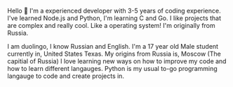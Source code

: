 Hello 👋 I'm a experienced developer with 3-5 years of coding experience. I've learned Node.js and Python, I'm learning C and Go.
I like projects that are complex and really cool. Like a operating system! I'm originally from Russia.

I am duolingo, I know Russian and English. I'm a 17 year old Male student currently in, United States Texas. My origins from Russia is, Moscow (The capitial of Russia)
I love learning new ways on how to improve my code and how to learn different langauges. Python is my usual to-go programming langauge to code and create projects in. 
